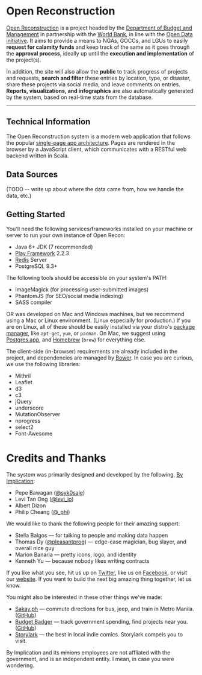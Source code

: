 Open Reconstruction
====================

[Open Reconstruction](http://openreconstruction.gov.ph) is a project headed by the [Department of Budget and Management](http://dbm.gov.ph) in partnership with the [World Bank](http://www.worldbank.org.ph), in line with the [Open Data initiative](http://data.gov.ph). It aims to provide a means to NGAs, GOCCs, and LGUs to easily **request for calamity funds** and keep track of the same as it goes through the **approval process**, ideally up until the **execution and implementation** of the project(s).

In addition, the site will also allow the **public** to track progress of projects and requests, **search and filter** these entries by location, type, or disaster, share these projects via social media, and leave comments on entries. **Reports, visualizations, and infographics** are also automatically generated by the system, based on real-time stats from the database.

---

## Technical Information

The Open Reconstruction system is a modern web application that follows the popular [single-page app architecture](http://en.wikipedia.org/wiki/Single-page_application). Pages are rendered in the browser by a JavaScript client, which communicates with a RESTful web backend written in Scala.


## Data Sources

(TODO -- write up about where the data came from, how we handle the data, etc.)

## Getting Started

You'll need the following services/frameworks installed on your machine or server to run your own instance of Open Recon:

* Java 6+ JDK (7 recommended)
* [Play Framework](http://playframework.com) 2.2.3
* [Redis](http://redis.io) Server
* PostgreSQL 9.3+

The following tools should be accessible on your system's PATH:

* ImageMagick (for processing user-submitted images)
* PhantomJS (for SEO/social media indexing)
* SASS compiler

OR was developed on Mac and Windows machines, but we recommend using a Mac or Linux environment. (Linux especially for production.) If you are on Linux, all of these should be easily installed via your distro's [package manager](http://en.wikipedia.org/wiki/Package_management_system), like `apt-get`, `yum`, or `pacman`. On Mac, we suggest using [Postgres.app](http://postgresapp.com/), and [Homebrew](http://brew.sh/) (`brew`) for everything else.

The client-side (in-browser) requirements are already included in the project, and dependencies are managed by [Bower](http://bower.io). In case you are curious, we use the following libraries:

* Mithril
* Leaflet
* d3
* c3
* jQuery
* underscore
* MutationObserver
* nprogress
* select2
* Font-Awesome

# Credits and Thanks

The system was primarily designed and developed by the following, [By Implication](http://byimplication.com):

* Pepe Bawagan ([@syk0saje](http://twitter.com/syk0saje))
* Levi Tan Ong ([@levi_io](http://twitter.com/levi_io))
* Albert Dizon
* Philip Cheang ([@_phi](http://twitter.com/_phi))

We would like to thank the following people for their amazing support:

* Stella Balgos — for talking to people and making data happen
* Thomas Dy ([@pleasantprog](http://twitter.com/pleasantprog)) — edge-case magician, bug slayer, and overall nice guy
* Marion Banaria — pretty icons, logo, and identity
* Kenneth Yu — because nobody likes writing contracts

If you like what you see, hit us up on [Twitter](http://twitter.com/byimplication), like us on [Facebook](http://facebook.com/byimplication), or visit our [website](http://byimplication.com). If you want to build the next big amazing thing together, let us know.

You might also be interested in these other things we've made:

* [Sakay.ph](http://sakay.ph) — commute directions for bus, jeep, and train in Metro Manila. ([GitHub](https://github.com/sakayph))
* [Budget Badger](http://budgetbadger.ph) — track government spending, find projects near you. ([GitHub](https://github.com/by-implication/Badger))
* [Storylark](http://storylark.ph) — the best in local indie comics. Storylark compels you to visit.

By Implication and its ~~minions~~ employees are not affliated with the government, and is an independent entity. I mean, in case you were wondering.
